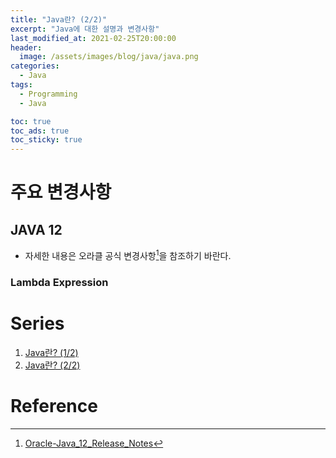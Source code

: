 ```yaml
---
title: "Java란? (2/2)"
excerpt: "Java에 대한 설명과 변경사항"
last_modified_at: 2021-02-25T20:00:00
header:
  image: /assets/images/blog/java/java.png
categories:
  - Java
tags:
  - Programming
  - Java

toc: true
toc_ads: true
toc_sticky: true
---
```


# 주요 변경사항
## JAVA 12
- 자세한 내용은 오라클 공식 변경사항[^Java12]을 참조하기 바란다.

### Lambda Expression

# Series
1. [Java란? (1/2)](../java1)
2. [Java란? (2/2)](../java2)

# Reference
[^Java12]: [Oracle-Java_12_Release_Notes](https://www.oracle.com/java/technologies/javase/12-relnote-issues.html#NewFeature)